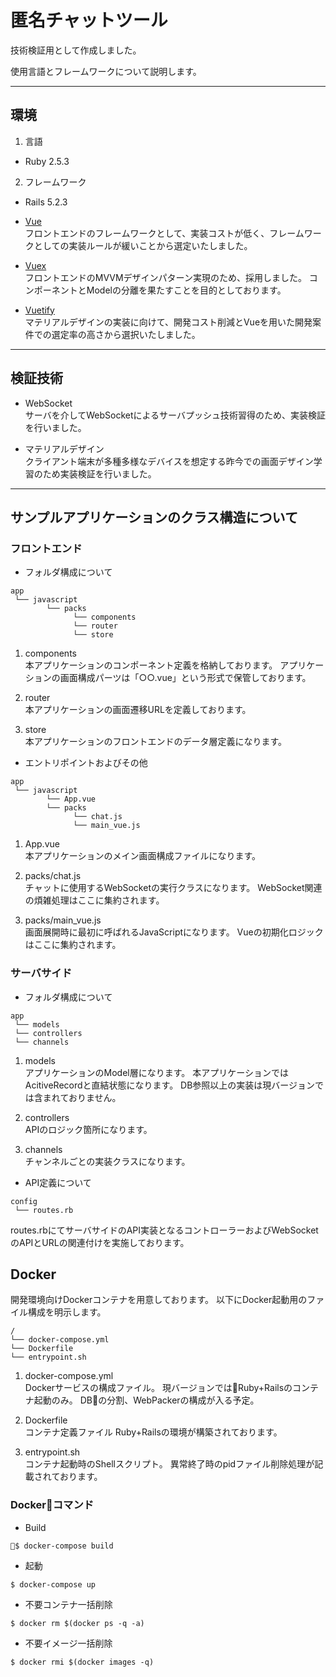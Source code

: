  # 匿名チャットツール

技術検証用として作成しました。 

使用言語とフレームワークについて説明します。 

***
## 環境 

1. 言語 

* Ruby 2.5.3  

2. フレームワーク 

* Rails 5.2.3

*  [Vue](https://jp.vuejs.org/index.html)  
フロントエンドのフレームワークとして、実装コストが低く、フレームワークとしての実装ルールが緩いことから選定いたしました。

*  [Vuex](https://vuex.vuejs.org/ja/)  
フロントエンドのMVVMデザインパターン実現のため、採用しました。
コンポーネントとModelの分離を果たすことを目的としております。

*  [Vuetify](https://next.vuetifyjs.com/ja/)  
マテリアルデザインの実装に向けて、開発コスト削減とVueを用いた開発案件での選定率の高さから選択いたしました。

***
## 検証技術
 * WebSocket  
サーバを介してWebSocketによるサーバプッシュ技術習得のため、実装検証を行いました。

 * マテリアルデザイン  
 クライアント端末が多種多様なデバイスを想定する昨今での画面デザイン学習のため実装検証を行いました。

***
## サンプルアプリケーションのクラス構造について  
### フロントエンド  

* フォルダ構成について
```
app
 └── javascript
        └── packs
              └── components
              └── router
              └── store
```

1. components  
本アプリケーションのコンポーネント定義を格納しております。
アプリケーションの画面構成パーツは「○○.vue」という形式で保管しております。

2. router  
本アプリケーションの画面遷移URLを定義しております。

3. store  
本アプリケーションのフロントエンドのデータ層定義になります。

- エントリポイントおよびその他  
```
app
 └── javascript
        └── App.vue
        └── packs
              └── chat.js
              └── main_vue.js
```

1. App.vue  
本アプリケーションのメイン画面構成ファイルになります。

2. packs/chat.js  
チャットに使用するWebSocketの実行クラスになります。
WebSocket関連の煩雑処理はここに集約されます。

3. packs/main_vue.js  
画面展開時に最初に呼ばれるJavaScriptになります。
Vueの初期化ロジックはここに集約されます。

### サーバサイド  

* フォルダ構成について  

```
app
 └── models
 └── controllers
 └── channels
```

1. models  
アプリケーションのModel層になります。
本アプリケーションではAcitiveRecordと直結状態になります。
DB参照以上の実装は現バージョンでは含まれておりません。

2. controllers  
APIのロジック箇所になります。

3. channels  
チャンネルごとの実装クラスになります。

* API定義について  

```
config
 └── routes.rb
```

routes.rbにてサーバサイドのAPI実装となるコントローラーおよびWebSocketのAPIとURLの関連付けを実施しております。

## Docker  

開発環境向けDockerコンテナを用意しております。
以下にDocker起動用のファイル構成を明示します。  

```
/
└── docker-compose.yml
└── Dockerfile
└── entrypoint.sh
```

1. docker-compose.yml  
Dockerサービスの構成ファイル。
現バージョンではRuby+Railsのコンテナ起動のみ。
DBの分割、WebPackerの構成が入る予定。

2. Dockerfile  
コンテナ定義ファイル
Ruby+Railsの環境が構築されております。

3. entrypoint.sh  
コンテナ起動時のShellスクリプト。
異常終了時のpidファイル削除処理が記載されております。

### Dockerコマンド  

* Build  

```
$ docker-compose build
```

* 起動

```
$ docker-compose up
```

* 不要コンテナ一括削除

```
$ docker rm $(docker ps -q -a)
```

* 不要イメージ一括削除

```
$ docker rmi $(docker images -q)
```
